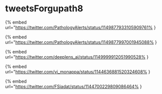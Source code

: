 # tweetsForgupath8

{% embed url="https://twitter.com/PathologyAlerts/status/1149877933105909761% }

{% embed url="https://twitter.com/PathologyAlerts/status/1149877997001945088% }

{% embed url="https://twitter.com/deeplens_ai/status/1149999912051990528% }

{% embed url="https://twitter.com/vi_monappa/status/1144636881520324608% }

{% embed url="https://twitter.com/FSiadat/status/1144700229809086464% }

